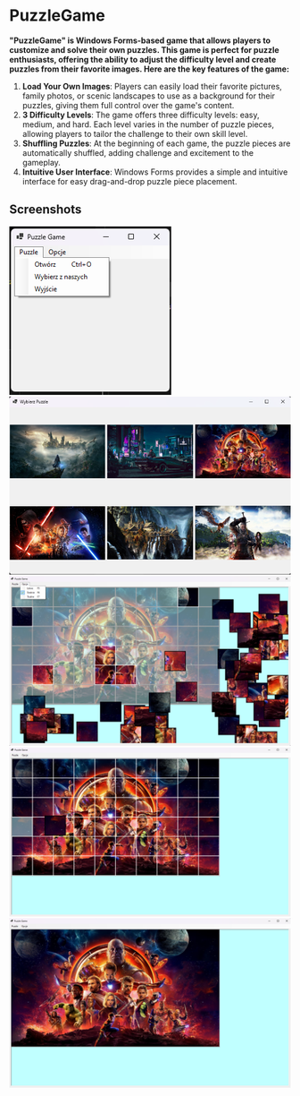 # PuzzleGame

**"PuzzleGame" is Windows Forms-based game that allows players to customize and solve their own puzzles. This game is perfect for puzzle enthusiasts, offering the ability to adjust the difficulty level and create puzzles from their favorite images. Here are the key features of the game:** <br/>
1. **Load Your Own Images**: Players can easily load their favorite pictures, family photos, or scenic landscapes to use as a background for their puzzles, giving them full control over the game's content.
2. **3 Difficulty Levels**: The game offers three difficulty levels: easy, medium, and hard. Each level varies in the number of puzzle pieces, allowing players to tailor the challenge to their own skill level.
3. **Shuffling Puzzles**: At the beginning of each game, the puzzle pieces are automatically shuffled, adding challenge and excitement to the gameplay.
4. **Intuitive User Interface**: Windows Forms provides a simple and intuitive interface for easy drag-and-drop puzzle piece placement.


## Screenshots 

![](Screens/sc1.png)
![](Screens/sc2.png)
![](Screens/sc3.png)
![](Screens/sc4.png)
![](Screens/sc5.png)
